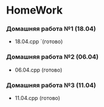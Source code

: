 # HomeWork
### Домашняя работа №1 (18.04)
- 18.04.cpp `(готово)

### Домашняя работа №2 (06.04)
- 06.04.cpp (готово)

### Домашняя работа №3 (11.04)
- 11.04.cpp (готово)
